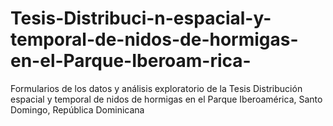 # Tesis-Distribuci-n-espacial-y-temporal-de-nidos-de-hormigas-en-el-Parque-Iberoam-rica-
Formularios de los datos y análisis exploratorio de la Tesis Distribución espacial y temporal de nidos de hormigas en el Parque Iberoamérica, Santo Domingo, República Dominicana
